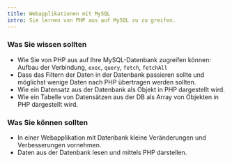 ```yaml
---
title: Webapplikationen mit MySQL
intro: Sie lernen von PHP aus auf MySQL zu zu greifen.
---
```


### Was Sie wissen sollten

* Wie Sie von PHP aus auf Ihre MySQL-Datenbank zugreifen können: Aufbau der Verbindung, `exec`, `query`, `fetch`, `fetchAll`
* Dass das Filtern der Daten in der Datenbank passieren sollte und möglichst wenige Daten nach PHP übertragen werden sollten.
* Wie ein Datensatz aus der Datenbank als Objekt in PHP dargestellt wird.
* Wie ein Tabelle von Datensätzen aus der DB als Array von Objekten in PHP dargestellt wird.

### Was Sie können sollten

* In einer Webapplikation mit Datenbank kleine Veränderungen und Verbesserungen vornehmen.
* Daten aus der Datenbank lesen und mittels PHP darstellen.

